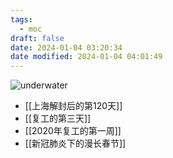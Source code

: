 ```yaml
---
tags:
  - moc
draft: false
date: 2024-01-04 03:20:34
date modified: 2024-01-04 04:01:49
---
```


![underwater](https://pic.237484.xyz/uPic/underwater.webp)

- [[上海解封后的第120天]]
- [[复工的第三天]]
- [[2020年复工的第一周]]
- [[新冠肺炎下的漫长春节]]
